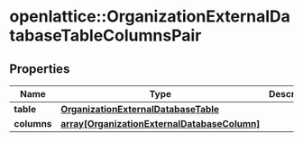 # openlattice::OrganizationExternalDatabaseTableColumnsPair

## Properties
Name | Type | Description | Notes
------------ | ------------- | ------------- | -------------
**table** | [**OrganizationExternalDatabaseTable**](OrganizationExternalDatabaseTable.md) |  | [optional] 
**columns** | [**array[OrganizationExternalDatabaseColumn]**](OrganizationExternalDatabaseColumn.md) |  | [optional] 


